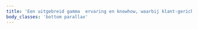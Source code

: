 ```yaml
---
title: 'Een uitgebreid gamma  ervaring en knowhow, waarbij klant-gericht ontwerpen centraal staat.'
body_classes: 'bottom parallax'
---
```


